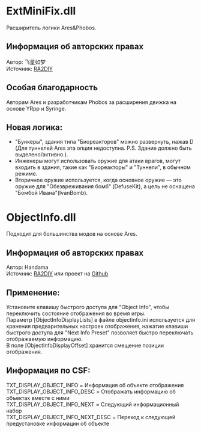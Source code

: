 # ExtMiniFix.dll
Расширитель логики Ares&Phobos.

## Информация об авторских правах
Автор: 飞星如梦  
Источник: [RA2DIY](https://bbs.ra2diy.com/forum.php?mod=viewthread&tid=24855)

## Особая благодарность
Авторам Ares и разработчикам Phobos за расширения движка на основе YRpp и Syringe.

## Новая логика:
* "Бункеры", здания типа "Биореакторов" можно развернуть, нажав D (Для туннелей Ares эта опция недоступна. P.S. Здание должно быть выделено/активно.).
* Инженеры могут использовать оружие для атаки врагов, могут входить в здания, такие как "Биореакторы" и "Туннели", в обычном режиме.
* Вторичное оружие используется, когда основное оружие — это оружие для "Обезвреживания бомб" (DefuseKit), а цель не оснащена "Бомбой Ивана"(IvanBomb).

# ObjectInfo.dll
Подходит для большинства модов на основе Ares.

## Информация об авторских правах
Автор: Handama  
Источник: [RA2DIY](https://bbs.ra2diy.com/forum.php?mod=viewthread&tid=24561) или проект на [Github](https://github.com/handama/ObjectInfo)

## Применение:
Установите клавишу быстрого доступа для "Object Info", чтобы переключить состояние отображения во время игры.  
Параметр [ObjectInfoDisplayLists] в файле objectinfo.ini используется для хранения предварительных настроек отображения, нажатие клавиши быстрого доступа для "Next Info Preset" позволяет быстро переключать отображаемую информацию.  
В поле [ObjectInfoDisplayOffset] хранится смещение позиции отображения.

## Информация по CSF:
TXT_DISPLAY_OBJECT_INFO = Информация об объекте отображения  
TXT_DISPLAY_OBJECT_INFO_DESC = Отображать информацию об объектах вместе с ними  
TXT_DISPLAY_OBJECT_INFO_NEXT = Следующий информационный набор  
TXT_DISPLAY_OBJECT_INFO_NEXT_DESC = Переход к следующей предустановке информации об объекте  